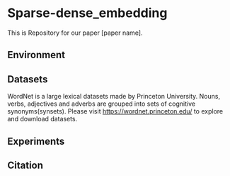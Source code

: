 # Sparse-dense_embedding

This is Repository for our paper [paper name]. 

## Environment

## Datasets

WordNet is a large lexical datasets made by Princeton University. Nouns, verbs, adjectives and adverbs are grouped into sets of cognitive synonyms(synsets). Please visit https://wordnet.princeton.edu/ to explore and download datasets.

## Experiments

## Citation
